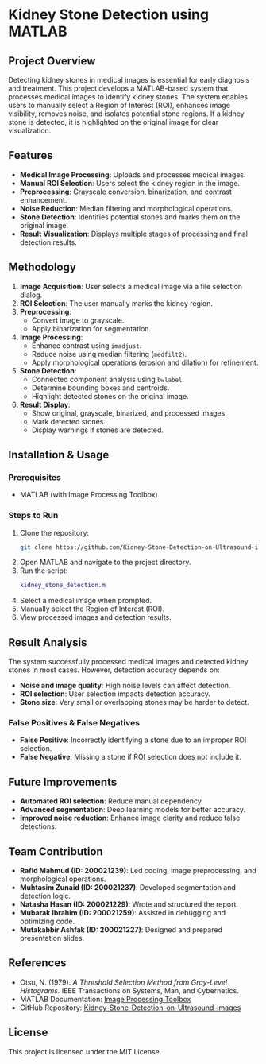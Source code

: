# Kidney Stone Detection using MATLAB

## Project Overview
Detecting kidney stones in medical images is essential for early diagnosis and treatment. This project develops a MATLAB-based system that processes medical images to identify kidney stones. The system enables users to manually select a Region of Interest (ROI), enhances image visibility, removes noise, and isolates potential stone regions. If a kidney stone is detected, it is highlighted on the original image for clear visualization.

## Features
- **Medical Image Processing**: Uploads and processes medical images.
- **Manual ROI Selection**: Users select the kidney region in the image.
- **Preprocessing**: Grayscale conversion, binarization, and contrast enhancement.
- **Noise Reduction**: Median filtering and morphological operations.
- **Stone Detection**: Identifies potential stones and marks them on the original image.
- **Result Visualization**: Displays multiple stages of processing and final detection results.

## Methodology
1. **Image Acquisition**: User selects a medical image via a file selection dialog.
2. **ROI Selection**: The user manually marks the kidney region.
3. **Preprocessing**:
   - Convert image to grayscale.
   - Apply binarization for segmentation.
4. **Image Processing**:
   - Enhance contrast using `imadjust`.
   - Reduce noise using median filtering (`medfilt2`).
   - Apply morphological operations (erosion and dilation) for refinement.
5. **Stone Detection**:
   - Connected component analysis using `bwlabel`.
   - Determine bounding boxes and centroids.
   - Highlight detected stones on the original image.
6. **Result Display**:
   - Show original, grayscale, binarized, and processed images.
   - Mark detected stones.
   - Display warnings if stones are detected.

## Installation & Usage
### Prerequisites
- MATLAB (with Image Processing Toolbox)

### Steps to Run
1. Clone the repository:
   ```sh
   git clone https://github.com/Kidney-Stone-Detection-on-Ultrasound-images
   ```
2. Open MATLAB and navigate to the project directory.
3. Run the script:
   ```matlab
   kidney_stone_detection.m
   ```
4. Select a medical image when prompted.
5. Manually select the Region of Interest (ROI).
6. View processed images and detection results.

## Result Analysis
The system successfully processed medical images and detected kidney stones in most cases. However, detection accuracy depends on:
- **Noise and image quality**: High noise levels can affect detection.
- **ROI selection**: User selection impacts detection accuracy.
- **Stone size**: Very small or overlapping stones may be harder to detect.

### False Positives & False Negatives
- **False Positive**: Incorrectly identifying a stone due to an improper ROI selection.
- **False Negative**: Missing a stone if ROI selection does not include it.

## Future Improvements
- **Automated ROI selection**: Reduce manual dependency.
- **Advanced segmentation**: Deep learning models for better accuracy.
- **Improved noise reduction**: Enhance image clarity and reduce false detections.

## Team Contribution
- **Rafid Mahmud (ID: 200021239)**: Led coding, image preprocessing, and morphological operations.
- **Muhtasim Zunaid (ID: 200021237)**: Developed segmentation and detection logic.
- **Natasha Hasan (ID: 200021229)**: Wrote and structured the report.
- **Mubarak Ibrahim (ID: 200021259)**: Assisted in debugging and optimizing code.
- **Mutakabbir Ashfak (ID: 200021227)**: Designed and prepared presentation slides.

## References
- Otsu, N. (1979). *A Threshold Selection Method from Gray-Level Histograms.* IEEE Transactions on Systems, Man, and Cybernetics.
- MATLAB Documentation: [Image Processing Toolbox](https://www.mathworks.com/help/images/)
- GitHub Repository: [Kidney-Stone-Detection-on-Ultrasound-images](https://github.com/Kidney-Stone-Detection-on-Ultrasound-images)

## License
This project is licensed under the MIT License.

